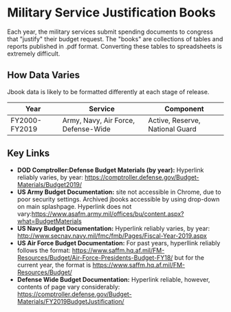 # Military Service Justification Books
Each year, the military services submit spending documents to congress that "justify" their budget request. The "books" are collections of tables and reports published in .pdf format. Converting these tables to spreadsheets is extremely difficult.

## How Data Varies
Jbook data is likely to be formatted differently at each stage of release.

 Year   | Service    | Component
--------|------------|----------
FY2000-FY2019 | Army, Navy, Air Force, Defense-Wide | Active, Reserve, National Guard

## Key Links
* **DOD Comptroller:Defense Budget Materials (by year):** Hyperlink reliably varies, by year: https://comptroller.defense.gov/Budget-Materials/Budget2019/
* **US Army Budget Documentation:** site not accessible in Chrome, due to poor security settings. Archived jbooks accessible by using drop-down on main splashpage. Hyperlink does not vary:https://www.asafm.army.mil/offices/bu/content.aspx?what=BudgetMaterials
* **US Navy Budget Documentation:** Hyperlink reliably varies, by year: http://www.secnav.navy.mil/fmc/fmb/Pages/Fiscal-Year-2019.aspx
* **US Air Force Budget Documentation:** For past years, hyperllink reliably follows the format: https://www.saffm.hq.af.mil/FM-Resources/Budget/Air-Force-Presidents-Budget-FY18/ but for the current year, the format is https://www.saffm.hq.af.mil/FM-Resources/Budget/
* **Defense Wide Budget Documentation:** Hyperlink reliable, however, contents of page vary considerably: https://comptroller.defense.gov/Budget-Materials/FY2019BudgetJustification/




